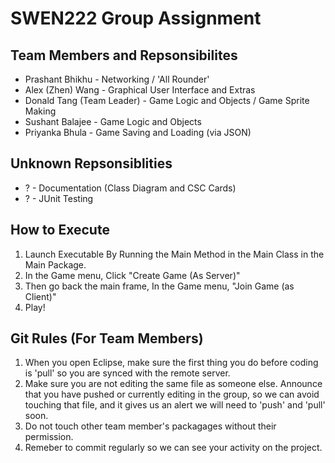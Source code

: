 # SWEN222 Group Assignment

## Team Members and Repsonsibilites
* Prashant Bhikhu - Networking / 'All Rounder'
* Alex (Zhen) Wang - Graphical User Interface and Extras
* Donald Tang (Team Leader) - Game Logic and Objects / Game Sprite Making
* Sushant Balajee - Game Logic and Objects
* Priyanka Bhula  - Game Saving and Loading (via JSON)

## Unknown Repsonsiblities
* ? - Documentation (Class Diagram and CSC Cards)
* ? - JUnit Testing

## How to Execute
1. Launch Executable By Running the Main Method in the Main Class in the Main Package.
2. In the Game menu, Click "Create Game (As Server)"
3. Then go back the main frame, In the Game menu, "Join Game (as Client)"
4. Play!

## Git Rules (For Team Members)
1. When you open Eclipse, make sure the first thing you do before coding is 'pull' so you are synced with the remote server.
2. Make sure you are not editing the same file as someone else. Announce that you have pushed or currently editing in the group, so we can avoid touching that file, and it gives us an alert we will need to 'push' and 'pull' soon.
3. Do not touch other team member's packagages without their permission. 
4. Remeber to commit regularly so we can see your activity on the project. 
